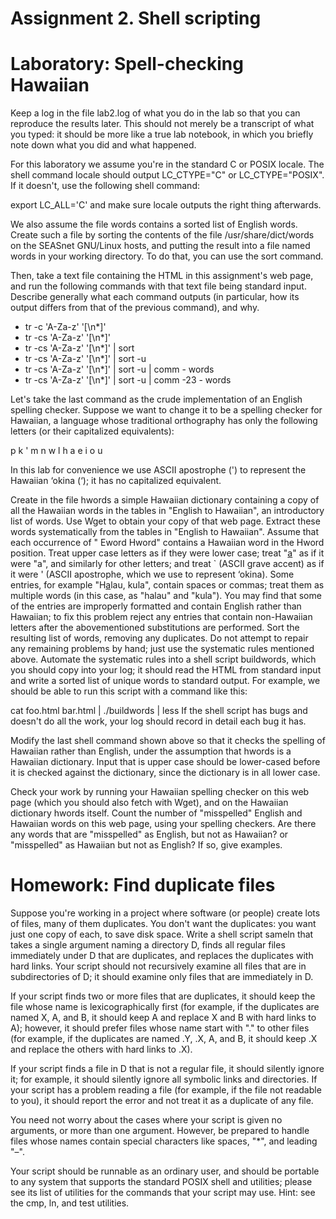 # Assignment 2. Shell scripting
# Laboratory: Spell-checking Hawaiian
Keep a log in the file lab2.log of what you do in the lab so that you can reproduce the results later. This should not merely be a transcript of what you typed: it should be more like a true lab notebook, in which you briefly note down what you did and what happened.

For this laboratory we assume you're in the standard C or POSIX locale. The shell command locale should output LC_CTYPE="C" or LC_CTYPE="POSIX". If it doesn't, use the following shell command:

export LC_ALL='C'
and make sure locale outputs the right thing afterwards.

We also assume the file words contains a sorted list of English words. Create such a file by sorting the contents of the file /usr/share/dict/words on the SEASnet GNU/Linux hosts, and putting the result into a file named words in your working directory. To do that, you can use the sort command.

Then, take a text file containing the HTML in this assignment's web page, and run the following commands with that text file being standard input. Describe generally what each command outputs (in particular, how its output differs from that of the previous command), and why.

* tr -c 'A-Za-z' '[\n*]'
* tr -cs 'A-Za-z' '[\n*]'
* tr -cs 'A-Za-z' '[\n*]' | sort
* tr -cs 'A-Za-z' '[\n*]' | sort -u
* tr -cs 'A-Za-z' '[\n*]' | sort -u | comm - words
* tr -cs 'A-Za-z' '[\n*]' | sort -u | comm -23 - words

Let's take the last command as the crude implementation of an English spelling checker. Suppose we want to change it to be a spelling checker for Hawaiian, a language whose traditional orthography has only the following letters (or their capitalized equivalents):

p k ' m n w l h a e i o u

In this lab for convenience we use ASCII apostrophe (') to represent the Hawaiian ‘okina (‘); it has no capitalized equivalent.

Create in the file hwords a simple Hawaiian dictionary containing a copy of all the Hawaiian words in the tables in "English to Hawaiian", an introductory list of words. Use Wget to obtain your copy of that web page. Extract these words systematically from the tables in "English to Hawaiian". Assume that each occurrence of "<tr> <td>Eword</td> <td>Hword</td>" contains a Hawaiian word in the Hword position. Treat upper case letters as if they were lower case; treat "<u>a</u>" as if it were "a", and similarly for other letters; and treat ` (ASCII grave accent) as if it were ' (ASCII apostrophe, which we use to represent ‘okina). Some entries, for example "H<u>a</u>lau, kula", contain spaces or commas; treat them as multiple words (in this case, as "halau" and "kula"). You may find that some of the entries are improperly formatted and contain English rather than Hawaiian; to fix this problem reject any entries that contain non-Hawaiian letters after the abovementioned substitutions are performed. Sort the resulting list of words, removing any duplicates. Do not attempt to repair any remaining problems by hand; just use the systematic rules mentioned above. Automate the systematic rules into a shell script buildwords, which you should copy into your log; it should read the HTML from standard input and write a sorted list of unique words to standard output. For example, we should be able to run this script with a command like this:

cat foo.html bar.html | ./buildwords | less
If the shell script has bugs and doesn't do all the work, your log should record in detail each bug it has.

Modify the last shell command shown above so that it checks the spelling of Hawaiian rather than English, under the assumption that hwords is a Hawaiian dictionary. Input that is upper case should be lower-cased before it is checked against the dictionary, since the dictionary is in all lower case.

Check your work by running your Hawaiian spelling checker on this web page (which you should also fetch with Wget), and on the Hawaiian dictionary hwords itself. Count the number of "misspelled" English and Hawaiian words on this web page, using your spelling checkers. Are there any words that are "misspelled" as English, but not as Hawaiian? or "misspelled" as Hawaiian but not as English? If so, give examples.

# Homework: Find duplicate files
Suppose you're working in a project where software (or people) create lots of files, many of them duplicates. You don't want the duplicates: you want just one copy of each, to save disk space. Write a shell script sameln that takes a single argument naming a directory D, finds all regular files immediately under D that are duplicates, and replaces the duplicates with hard links. Your script should not recursively examine all files that are in subdirectories of D; it should examine only files that are immediately in D.

If your script finds two or more files that are duplicates, it should keep the file whose name is lexicographically first (for example, if the duplicates are named X, A, and B, it should keep A and replace X and B with hard links to A); however, it should prefer files whose name start with "." to other files (for example, if the duplicates are named .Y, .X, A, and B, it should keep .X and replace the others with hard links to .X).

If your script finds a file in D that is not a regular file, it should silently ignore it; for example, it should silently ignore all symbolic links and directories. If your script has a problem reading a file (for example, if the file not readable to you), it should report the error and not treat it as a duplicate of any file.

You need not worry about the cases where your script is given no arguments, or more than one argument. However, be prepared to handle files whose names contain special characters like spaces, "*", and leading "–".

Your script should be runnable as an ordinary user, and should be portable to any system that supports the standard POSIX shell and utilities; please see its list of utilities for the commands that your script may use. Hint: see the cmp, ln, and test utilities.
